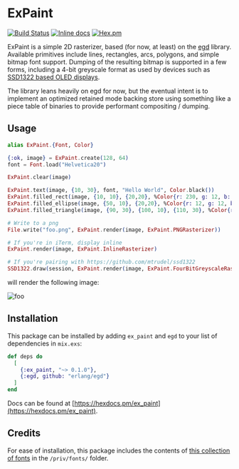 # ExPaint

[![Build Status](https://travis-ci.org/mtrudel/ex_paint.svg?branch=master)](https://travis-ci.org/mtrudel/ex_paint)
[![Inline docs](http://inch-ci.org/github/mtrudel/ex_paint.svg?branch=master&style=flat)](http://inch-ci.org/github/mtrudel/ex_paint)
[![Hex.pm](https://img.shields.io/hexpm/v/ex_paint.svg?style=flat-square)](https://hex.pm/packages/ex_paint)

ExPaint is a simple 2D rasterizer, based (for now, at least) on the [egd](https://github.com/erlang/egd) library.
Available primitives include lines, rectangles, arcs, polygons, and simple bitmap font support. Dumping of the
resulting bitmap is supported in a few forms, including a 4-bit greyscale format as used by devices such as [SSD1322
based OLED displays](https://github.com/mtrudel/ssd1322).

The library leans heavily on egd for now, but the eventual intent is to implement an optimized retained mode backing
store using something like a piece table of binaries to provide performant compositing / dumping.

## Usage

```elixir
alias ExPaint.{Font, Color}

{:ok, image} = ExPaint.create(128, 64)
font = Font.load("Helvetica20")

ExPaint.clear(image)

ExPaint.text(image, {10, 30}, font, "Hello World", Color.black())
ExPaint.filled_rect(image, {10, 10}, {20,20}, %Color{r: 230, g: 12, b: 34})
ExPaint.filled_ellipse(image, {50, 10}, {20,20}, %Color{r: 12, g: 12, b: 230})
ExPaint.filled_triangle(image, {90, 30}, {100, 10}, {110, 30}, %Color{r: 230, g: 230, b: 34})

# Write to a png
File.write("foo.png", ExPaint.render(image, ExPaint.PNGRasterizer))

# If you're in iTerm, display inline
ExPaint.render(image, ExPaint.InlineRasterizer)

# If you're pairing with https://github.com/mtrudel/ssd1322
SSD1322.draw(session, ExPaint.render(image, ExPaint.FourBitGreyscaleRasterizer))
```

will render the following image:

![foo](https://user-images.githubusercontent.com/79646/78073774-864d5300-736f-11ea-9acb-8eff03b20a22.png)


## Installation

This package can be installed by adding `ex_paint` and `egd` to your list of dependencies in `mix.exs`:

```elixir
def deps do
  [
    {:ex_paint, "~> 0.1.0"},
    {:egd, github: "erlang/egd"}
  ]
end
```

Docs can be found at [https://hexdocs.pm/ex_paint](https://hexdocs.pm/ex_paint).

## Credits

For ease of installation, this package includes the contents of [this collection of
fonts](https://github.com/SteveAlexander/wingsfonts) in the `/priv/fonts/` folder.
